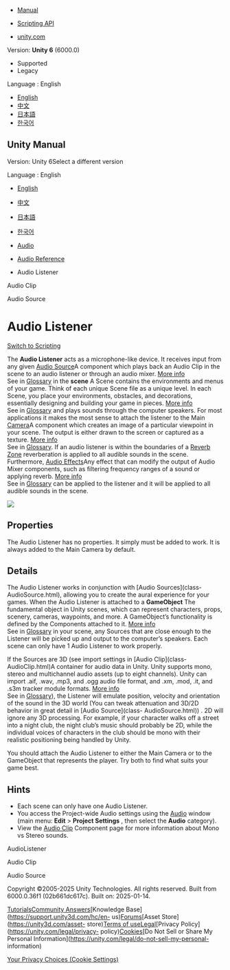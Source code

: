 [](https://docs.unity3d.com)

  * [Manual](../Manual/index.html)
  * [Scripting API](../ScriptReference/index.html)

  * [unity.com](https://unity.com/)

Version: **Unity 6** (6000.0)

  * Supported
  * Legacy

Language : English

  * [English](/Manual/class-AudioListener.html)
  * [中文](/cn/current/Manual/class-AudioListener.html)
  * [日本語](/ja/current/Manual/class-AudioListener.html)
  * [한국어](/kr/current/Manual/class-AudioListener.html)

[](https://docs.unity3d.com)

## Unity Manual

Version: Unity 6Select a different version

Language : English

  * [English](/Manual/class-AudioListener.html)
  * [中文](/cn/current/Manual/class-AudioListener.html)
  * [日本語](/ja/current/Manual/class-AudioListener.html)
  * [한국어](/kr/current/Manual/class-AudioListener.html)

  * [Audio](Audio.html)
  * [Audio Reference](AudioReference.html)
  * Audio Listener

[](class-AudioClip.html)

Audio Clip

[](class-AudioSource.html)

Audio Source

# Audio Listener

[Switch to Scripting](../ScriptReference/AudioListener.html "Go to
AudioListener page in the Scripting Reference")

The **Audio Listener** acts as a microphone-like device. It receives input
from any given [Audio Source](class-AudioSource.html)A component which plays
back an Audio Clip in the scene to an audio listener or through an audio
mixer. [More info](class-AudioSource.html)  
See in [Glossary](Glossary.html#AudioSource) in the **scene** A Scene contains
the environments and menus of your game. Think of each unique Scene file as a
unique level. In each Scene, you place your environments, obstacles, and
decorations, essentially designing and building your game in pieces. [More
info](CreatingScenes.html)  
See in [Glossary](Glossary.html#Scene) and plays sounds through the computer
speakers. For most applications it makes the most sense to attach the listener
to the Main [Camera](class-Camera.html)A component which creates an image of a
particular viewpoint in your scene. The output is either drawn to the screen
or captured as a texture. [More info](CamerasOverview.html)  
See in [Glossary](Glossary.html#Camera). If an audio listener is within the
boundaries of a [Reverb Zone](class-AudioReverbZone.html) reverberation is
applied to all audible sounds in the scene. Furthermore, [Audio
Effects](class-AudioEffect.html)Any effect that can modify the output of Audio
Mixer components, such as filtering frequency ranges of a sound or applying
reverb. [More info](class-AudioEffectMixer.html)  
See in [Glossary](Glossary.html#AudioEffect) can be applied to the listener
and it will be applied to all audible sounds in the scene.

![](../uploads/Main/audio_listener_inspector.png)

## Properties

The Audio Listener has no properties. It simply must be added to work. It is
always added to the Main Camera by default.

## Details

The Audio Listener works in conjunction with [Audio Sources](class-
AudioSource.html), allowing you to create the aural experience for your games.
When the Audio Listener is attached to a **GameObject** The fundamental object
in Unity scenes, which can represent characters, props, scenery, cameras,
waypoints, and more. A GameObject’s functionality is defined by the Components
attached to it. [More info](class-GameObject.html)  
See in [Glossary](Glossary.html#GameObject) in your scene, any Sources that
are close enough to the Listener will be picked up and output to the
computer’s speakers. Each scene can only have 1 Audio Listener to work
properly.

If the Sources are 3D (see import settings in [Audio Clip](class-
AudioClip.html)A container for audio data in Unity. Unity supports mono,
stereo and multichannel audio assets (up to eight channels). Unity can import
.aif, .wav, .mp3, and .ogg audio file format, and .xm, .mod, .it, and .s3m
tracker module formats. [More info](class-AudioClip.html)  
See in [Glossary](Glossary.html#AudioClip)), the Listener will emulate
position, velocity and orientation of the sound in the 3D world (You can tweak
attenuation and 3D/2D behavior in great detail in [Audio Source](class-
AudioSource.html)) . 2D will ignore any 3D processing. For example, if your
character walks off a street into a night club, the night club’s music should
probably be 2D, while the individual voices of characters in the club should
be mono with their realistic positioning being handled by Unity.

You should attach the Audio Listener to either the Main Camera or to the
GameObject that represents the player. Try both to find what suits your game
best.

## Hints

  * Each scene can only have one Audio Listener.
  * You access the Project-wide Audio settings using the [Audio](class-AudioManager.html) window (main menu: **Edit** > **Project Settings** , then select the **Audio** category).
  * View the [Audio Clip](class-AudioClip.html) Component page for more information about Mono vs Stereo sounds.

AudioListener

[](class-AudioClip.html)

Audio Clip

[](class-AudioSource.html)

Audio Source

Copyright ©2005-2025 Unity Technologies. All rights reserved. Built from
6000.0.36f1 (02b661dc617c). Built on: 2025-01-14.

[Tutorials](https://learn.unity.com/)[Community
Answers](https://answers.unity3d.com)[Knowledge
Base](https://support.unity3d.com/hc/en-
us)[Forums](https://forum.unity3d.com)[Asset Store](https://unity3d.com/asset-
store)[Terms of
use](https://docs.unity3d.com/Manual/TermsOfUse.html)[Legal](https://unity.com/legal)[Privacy
Policy](https://unity.com/legal/privacy-
policy)[Cookies](https://unity.com/legal/cookie-policy)[Do Not Sell or Share
My Personal Information](https://unity.com/legal/do-not-sell-my-personal-
information)

[Your Privacy Choices (Cookie Settings)](javascript:void\(0\);)

